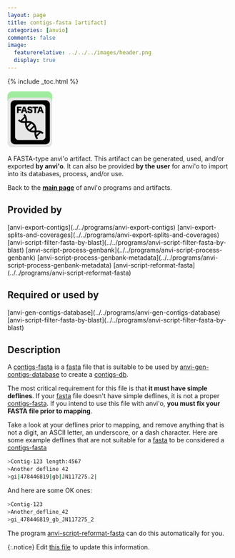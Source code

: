 ```yaml
---
layout: page
title: contigs-fasta [artifact]
categories: [anvio]
comments: false
image:
  featurerelative: ../../../images/header.png
  display: true
---
```



{% include _toc.html %}


<img src="../../images/icons/FASTA.png" alt="FASTA" style="width:100px; border:none" />

A FASTA-type anvi'o artifact. This artifact can be generated, used, and/or exported **by anvi'o**. It can also be provided **by the user** for anvi'o to import into its databases, process, and/or use.

Back to the **[main page](../../)** of anvi'o programs and artifacts.

## Provided by


<p style="text-align: left" markdown="1"><span class="artifact-p">[anvi-export-contigs](../../programs/anvi-export-contigs)</span> <span class="artifact-p">[anvi-export-splits-and-coverages](../../programs/anvi-export-splits-and-coverages)</span> <span class="artifact-p">[anvi-script-filter-fasta-by-blast](../../programs/anvi-script-filter-fasta-by-blast)</span> <span class="artifact-p">[anvi-script-process-genbank](../../programs/anvi-script-process-genbank)</span> <span class="artifact-p">[anvi-script-process-genbank-metadata](../../programs/anvi-script-process-genbank-metadata)</span> <span class="artifact-p">[anvi-script-reformat-fasta](../../programs/anvi-script-reformat-fasta)</span></p>


## Required or used by


<p style="text-align: left" markdown="1"><span class="artifact-r">[anvi-gen-contigs-database](../../programs/anvi-gen-contigs-database)</span> <span class="artifact-r">[anvi-script-filter-fasta-by-blast](../../programs/anvi-script-filter-fasta-by-blast)</span></p>


## Description

A <span class="artifact-n">[contigs-fasta](/software/anvio/help/artifacts/contigs-fasta)</span> is a <span class="artifact-n">[fasta](/software/anvio/help/artifacts/fasta)</span> file that is suitable to be used by <span class="artifact-n">[anvi-gen-contigs-database](/software/anvio/help/programs/anvi-gen-contigs-database)</span> to create a <span class="artifact-n">[contigs-db](/software/anvio/help/artifacts/contigs-db)</span>.

The most critical requirement for this file is that **it must have simple deflines**. If your <span class="artifact-n">[fasta](/software/anvio/help/artifacts/fasta)</span> file doesn't have simple deflines, it is not a proper <span class="artifact-n">[contigs-fasta](/software/anvio/help/artifacts/contigs-fasta)</span>. If you intend to use this file with anvi'o, **you must fix your FASTA file prior to mapping**.

Take a look at your deflines prior to mapping, and remove anything that is not a digit, an ASCII letter, an underscore, or a dash character. Here are some example deflines that are not suitable for a <span class="artifact-n">[fasta](/software/anvio/help/artifacts/fasta)</span> to be considered a <span class="artifact-n">[contigs-fasta](/software/anvio/help/artifacts/contigs-fasta)</span>

``` bash
>Contig-123 length:4567 
>Another defline 42
>gi|478446819|gb|JN117275.2|
```

And here are some OK ones:

``` bash
>Contig-123
>Another_defline_42
>gi_478446819_gb_JN117275_2
```

The program <span class="artifact-n">[anvi-script-reformat-fasta](/software/anvio/help/programs/anvi-script-reformat-fasta)</span> can do this automatically for you.

{:.notice}
Edit [this file](https://github.com/merenlab/anvio/tree/master/anvio/docs/artifacts/contigs-fasta.md) to update this information.

